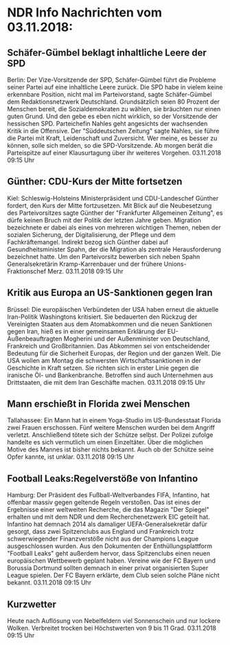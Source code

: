 # NDR Info Nachrichten vom 03.11.2018:


## Schäfer-Gümbel beklagt inhaltliche Leere der SPD
Berlin: Der Vize-Vorsitzende der SPD, Schäfer-Gümbel führt die Probleme seiner Partei auf eine inhaltliche Leere zurück. Die SPD habe in vielem keine erkennbare Position, nicht mal im Parteivorstand, sagte Schäfer-Gümbel dem Redaktionsnetzwerk Deutschland. Grundsätzlich seien 80 Prozent der Menschen bereit, die Sozialdemokraten zu wählen, sie bräuchten nur einen guten Grund. Und den gebe es eben nicht wirklich, so der Vorsitzende der hessischen SPD. Parteichefin Nahles geht angesichts der wachsenden Kritik in die Offensive. Der "Süddeutschen Zeitung" sagte Nahles, sie führe die Partei mit Kraft, Leidenschaft und Zuversicht. Wer meine, es besser zu können, solle sich melden, so die SPD-Vorsitzende. Ab morgen berät die Parteispitze auf einer Klausurtagung über ihr weiteres Vorgehen. 03.11.2018 09:15 Uhr 

## Günther: CDU-Kurs der Mitte fortsetzen
Kiel:		Schleswig-Holsteins Ministerpräsident und CDU-Landeschef Günther fordert, den Kurs der Mitte fortzusetzen. Mit Blick auf die Neubesetzung des Parteivorsitzes sagte Günther der "Frankfurter Allgemeinen Zeitung", es dürfe keinen Bruch mit der Politik der letzten Jahre geben. Migration bezeichnete er dabei als eines von mehreren wichtigen Themen, neben der sozialen Sicherung, der Digitalisierung, der Pflege und dem Fachkräftemangel. Indirekt bezog sich Günther dabei auf Gesundheitsminister Spahn, der die Migration als zentrale Herausforderung bezeichnet hatte. Um den Parteivorsitz bewerben sich neben Spahn Generalsekretärin Kramp-Karrenbauer und der frühere Unions-Fraktionschef Merz. 03.11.2018 09:15 Uhr 

## Kritik aus Europa an US-Sanktionen gegen Iran
Brüssel: Die europäischen Verbündeten der USA haben erneut die aktuelle Iran-Politik Washingtons kritisiert. Sie bedauerten den Rückzug der Vereinigten Staaten aus dem Atomabkommen und die neuen Sanktionen gegen Iran, hieß es in einer gemeinsamen Erklärung der EU-Außenbeauftragten Mogherini und der Außenminister von Deutschland, Frankreich und Großbritannien. Das Abkommen sei von entscheidender Bedeutung für die Sicherheit Europas, der Region und der ganzen Welt. Die USA wollen am Montag die schwersten Wirtschaftssanktionen in der Geschichte in Kraft setzen. Sie richten sich in erster Linie gegen die iranische Öl- und Bankenbranche. Betroffen sind auch Unternehmen aus Drittstaaten, die mit dem Iran Geschäfte machen. 03.11.2018 09:15 Uhr 

## Mann erschießt in Florida zwei Menschen
Tallahassee: Ein Mann hat in einem Yoga-Studio im US-Bundesstaat Florida zwei Frauen erschossen. Fünf weitere Menschen wurden bei dem Angriff verletzt. Anschließend tötete sich der Schütze selbst. Der Polizei zufolge handelte es sich vermutlich um einen Einzeltäter. Über die möglichen Motive des Mannes ist bisher nichts bekannt. Auch ob der Schütze seine Opfer kannte, ist unklar. 03.11.2018 09:15 Uhr 

## Football Leaks:Regelverstöße von Infantino
Hamburg: 	Der Präsident des Fußball-Weltverbandes FIFA, Infantino, hat offenbar massiv gegen geltende Regeln verstoßen. Das ist eines der Ergebnisse einer weltweiten Recherche, die das Magazin "Der Spiegel" erhalten und mit dem NDR und dem Recherchenetzwerk EIC geteilt hat. Infantino hat demnach 2014 als damaliger UEFA-Generalsekretär dafür gesorgt, dass zwei Spitzenclubs aus England und Frankreich trotz schwerwiegender Finanzverstöße nicht aus der Champions League ausgeschlossen wurden. Aus den Dokumenten der Enthüllungsplattform "Football Leaks" geht außerdem hervor, dass Spitzenclubs einen neuen europäischen Wettbewerb geplant haben. Vereine wie der FC Bayern und Borussia Dortmund sollten demnach in einer privat organisierten Super League spielen. Der FC Bayern erklärte, dem Club seien solche Pläne nicht bekannt. 03.11.2018 09:15 Uhr 

## Kurzwetter
Heute nach Auflösung von Nebelfeldern viel Sonnenschein und nur lockere Wolken. Verbreitet trocken bei Höchstwerten von 9  bis 11 Grad. 03.11.2018 09:15 Uhr 
